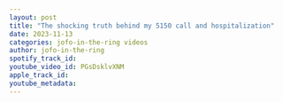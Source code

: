 ```yaml
---
layout: post
title: "The shocking truth behind my 5150 call and hospitalization"
date: 2023-11-13
categories: jofo-in-the-ring videos
author: jofo-in-the-ring
spotify_track_id: 
youtube_video_id: PGsDsklvXNM
apple_track_id: 
youtube_metadata: 
---
```

